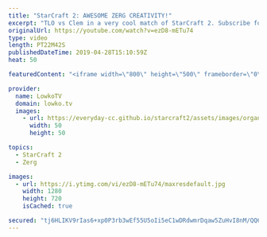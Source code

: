 ```yaml
---
title: "StarCraft 2: AWESOME ZERG CREATIVITY!"
excerpt: "TLO vs Clem in a very cool match of StarCraft 2. Subscribe for more videos: http://lowko.tv/youtube More StarCraft 2: https://youtu.be/yBVaZ-ZU26w  TLO decides to do TLO things and plays a super creative style of Zerg. He likes to play strategies that are uncommon. However, Clem is known for his stellar"
originalUrl: https://youtube.com/watch?v=ezD8-mETu74
type: video
length: PT22M42S
publishedDateTime: 2019-04-28T15:10:59Z
heat: 50

featuredContent: "<iframe width=\"800\" height=\"500\" frameborder=\"0\" src=\"https://www.youtube.com/embed/ezD8-mETu74\" allow=\"accelerometer; autoplay; encrypted-media; gyroscope; picture-in-picture\" allowfullscreen></iframe>"

provider:
  name: LowkoTV
  domain: lowko.tv
  images:
    - url: https://everyday-cc.github.io/starcraft2/assets/images/organizations/lowko.tv-50x50.jpg
      width: 50
      height: 50

topics:
  - StarCraft 2
  - Zerg

images:
  - url: https://i.ytimg.com/vi/ezD8-mETu74/maxresdefault.jpg
    width: 1280
    height: 720
    isCached: true

secured: "tj6HLIKV9rIas6+xp0P3rb3wEf55U5oIi5eC1wDRdwmrDqaw5ZuHvI8nM/QQ6UjEQM/j67OZzFYMmkkdaiYq5ue9uKiGJq0DqSS7ghkl9+9yns5JkIKe9d2hJrVmFU5ucut5Ws08J+01h7ECq6AsxGWVAKk1edbd3iy65TRHHpFMDICyxt8XYrKG8YSUR2o0mvL9K/ENv2x1qFYretIvnbMLcnXfD3UqWapjat5iMD7OCabTWGn126jhCFgr9hF22ADYOYxBKw1Ha7Q2qVwvdKH0IIKm/GM0lMjUPVdmL2ckC8Sal8dkbV1IvFmna0g/g5N9MVREVTGrk5y9HPYdep+REwPNiN/TmEEYmvxndRVnZ+hOGPsncxUPr+9YYg7IT+HrQ+2a7UynKfgkzYV7if6rLfOr6AfI32O2Hb383mt29Qb3Tc6iiYdJvfsZnfI1;smmJ43hbX5RmurJppxW6Eg=="
---
```


